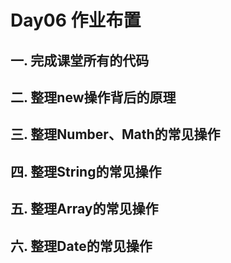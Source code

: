 # Day06 作业布置

## 一. 完成课堂所有的代码





## 二. 整理new操作背后的原理





## 三. 整理Number、Math的常见操作





## 四. 整理String的常见操作





## 五. 整理Array的常见操作





## 六. 整理Date的常见操作

























